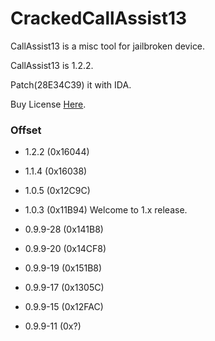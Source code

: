 # CrackedCallAssist13

CallAssist13 is a misc tool for jailbroken device.

CallAssist13 is 1.2.2.

Patch(28E34C39) it with IDA. 

Buy License [Here](http://buy.htv123.com/).

### Offset

- 1.2.2 (0x16044)

- 1.1.4 (0x16038)

- 1.0.5 (0x12C9C)

- 1.0.3 (0x11B94) Welcome to 1.x release.

- 0.9.9-28 (0x141B8)

- 0.9.9-20 (0x14CF8)

- 0.9.9-19 (0x151B8)

- 0.9.9-17 (0x1305C)

- 0.9.9-15 (0x12FAC)

- 0.9.9-11 (0x?)

